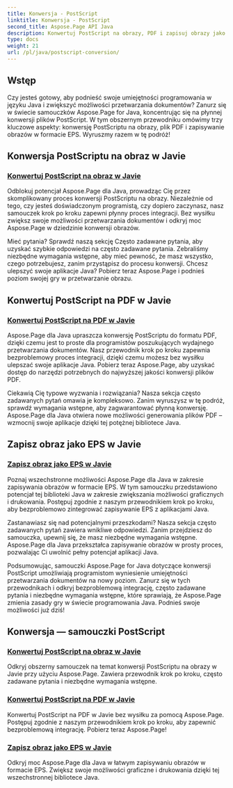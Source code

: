 ```yaml
---
title: Konwersja - PostScript
linktitle: Konwersja - PostScript
second_title: Aspose.Page API Java
description: Konwertuj PostScript na obrazy, PDF i zapisuj obrazy jako EPS w Javie, korzystając z samouczków Aspose.Page. Przewodniki krok po kroku, często zadawane pytania i wymagania wstępne dotyczące bezproblemowej integracji.
type: docs
weight: 21
url: /pl/java/postscript-conversion/
---
```

## Wstęp

Czy jesteś gotowy, aby podnieść swoje umiejętności programowania w języku Java i zwiększyć możliwości przetwarzania dokumentów? Zanurz się w świecie samouczków Aspose.Page for Java, koncentrując się na płynnej konwersji plików PostScript. W tym obszernym przewodniku omówimy trzy kluczowe aspekty: konwersję PostScriptu na obrazy, plik PDF i zapisywanie obrazów w formacie EPS. Wyruszmy razem w tę podróż!

## Konwersja PostScriptu na obraz w Javie

### [Konwertuj PostScript na obraz w Javie](./to-image/)

Odblokuj potencjał Aspose.Page dla Java, prowadząc Cię przez skomplikowany proces konwersji PostScriptu na obrazy. Niezależnie od tego, czy jesteś doświadczonym programistą, czy dopiero zaczynasz, nasz samouczek krok po kroku zapewni płynny proces integracji. Bez wysiłku zwiększ swoje możliwości przetwarzania dokumentów i odkryj moc Aspose.Page w dziedzinie konwersji obrazów.

Mieć pytania? Sprawdź naszą sekcję Często zadawane pytania, aby uzyskać szybkie odpowiedzi na często zadawane pytania. Zebraliśmy niezbędne wymagania wstępne, aby mieć pewność, że masz wszystko, czego potrzebujesz, zanim przystąpisz do procesu konwersji. Chcesz ulepszyć swoje aplikacje Java? Pobierz teraz Aspose.Page i podnieś poziom swojej gry w przetwarzanie obrazu.

## Konwertuj PostScript na PDF w Javie

### [Konwertuj PostScript na PDF w Javie](./to-pdf/)

Aspose.Page dla Java upraszcza konwersję PostScriptu do formatu PDF, dzięki czemu jest to proste dla programistów poszukujących wydajnego przetwarzania dokumentów. Nasz przewodnik krok po kroku zapewnia bezproblemowy proces integracji, dzięki czemu możesz bez wysiłku ulepszać swoje aplikacje Java. Pobierz teraz Aspose.Page, aby uzyskać dostęp do narzędzi potrzebnych do najwyższej jakości konwersji plików PDF.

Ciekawią Cię typowe wyzwania i rozwiązania? Nasza sekcja często zadawanych pytań omawia je kompleksowo. Zanim wyruszysz w tę podróż, sprawdź wymagania wstępne, aby zagwarantować płynną konwersję. Aspose.Page dla Java otwiera nowe możliwości generowania plików PDF – wzmocnij swoje aplikacje dzięki tej potężnej bibliotece Java.

## Zapisz obraz jako EPS w Javie

### [Zapisz obraz jako EPS w Javie](./save-image-as-eps/)

Poznaj wszechstronne możliwości Aspose.Page dla Java w zakresie zapisywania obrazów w formacie EPS. W tym samouczku przedstawiono potencjał tej biblioteki Java w zakresie zwiększania możliwości graficznych i drukowania. Postępuj zgodnie z naszym przewodnikiem krok po kroku, aby bezproblemowo zintegrować zapisywanie EPS z aplikacjami Java.

Zastanawiasz się nad potencjalnymi przeszkodami? Nasza sekcja często zadawanych pytań zawiera wnikliwe odpowiedzi. Zanim przejdziesz do samouczka, upewnij się, że masz niezbędne wymagania wstępne. Aspose.Page dla Java przekształca zapisywanie obrazów w prosty proces, pozwalając Ci uwolnić pełny potencjał aplikacji Java.

Podsumowując, samouczki Aspose.Page for Java dotyczące konwersji PostScript umożliwiają programistom wyniesienie umiejętności przetwarzania dokumentów na nowy poziom. Zanurz się w tych przewodnikach i odkryj bezproblemową integrację, często zadawane pytania i niezbędne wymagania wstępne, które sprawiają, że Aspose.Page zmienia zasady gry w świecie programowania Java. Podnieś swoje możliwości już dziś!
## Konwersja — samouczki PostScript
### [Konwertuj PostScript na obraz w Javie](./to-image/)
Odkryj obszerny samouczek na temat konwersji PostScriptu na obrazy w Javie przy użyciu Aspose.Page. Zawiera przewodnik krok po kroku, często zadawane pytania i niezbędne wymagania wstępne.
### [Konwertuj PostScript na PDF w Javie](./to-pdf/)
Konwertuj PostScript na PDF w Javie bez wysiłku za pomocą Aspose.Page. Postępuj zgodnie z naszym przewodnikiem krok po kroku, aby zapewnić bezproblemową integrację. Pobierz teraz Aspose.Page!
### [Zapisz obraz jako EPS w Javie](./save-image-as-eps/)
Odkryj moc Aspose.Page dla Java w łatwym zapisywaniu obrazów w formacie EPS. Zwiększ swoje możliwości graficzne i drukowania dzięki tej wszechstronnej bibliotece Java.